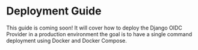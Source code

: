 # Deployment Guide

This guide is coming soon! It will cover how to deploy the Django OIDC Provider in a production environment the goal is to have a single command deployment using Docker and Docker Compose.
